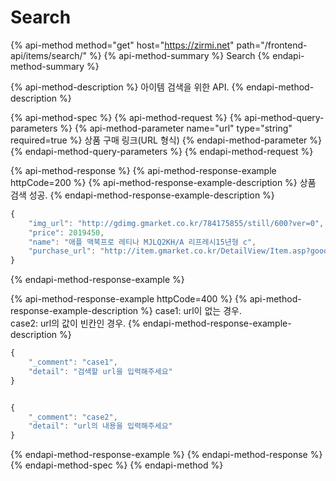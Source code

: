 # Search

{% api-method method="get" host="https://zirmi.net" path="/frontend-api/items/search/" %}
{% api-method-summary %}
Search
{% endapi-method-summary %}

{% api-method-description %}
아이템 검색을 위한 API.
{% endapi-method-description %}

{% api-method-spec %}
{% api-method-request %}
{% api-method-query-parameters %}
{% api-method-parameter name="url" type="string" required=true %}
상품 구매 링크\(URL 형식\)
{% endapi-method-parameter %}
{% endapi-method-query-parameters %}
{% endapi-method-request %}

{% api-method-response %}
{% api-method-response-example httpCode=200 %}
{% api-method-response-example-description %}
상품 검색 성공.
{% endapi-method-response-example-description %}

```javascript
{
    "img_url": "http://gdimg.gmarket.co.kr/784175855/still/600?ver=0",
    "price": 2019450,
    "name": "애플 맥북프로 레티나 MJLQ2KH/A 리프레시15년형 c",
    "purchase_url": "http://item.gmarket.co.kr/DetailView/Item.asp?goodscode=784175855"
}
```
{% endapi-method-response-example %}

{% api-method-response-example httpCode=400 %}
{% api-method-response-example-description %}
case1: url이 없는 경우.  
case2: url의 값이 빈칸인 경우.
{% endapi-method-response-example-description %}

```javascript
{
    "_comment": "case1",
    "detail": "검색할 url을 입력해주세요"
}


{
    "_comment": "case2",
    "detail": "url의 내용을 입력해주세요"
}
```
{% endapi-method-response-example %}
{% endapi-method-response %}
{% endapi-method-spec %}
{% endapi-method %}

